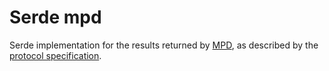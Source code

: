 # Serde mpd

Serde implementation for the results returned by [MPD], as described by the [protocol specification](https://mpd.readthedocs.io/en/stable/protocol.html).

[MPD]: https://www.musicpd.org/
